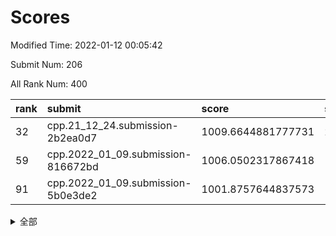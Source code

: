 # Scores

Modified Time: 2022-01-12 00:05:42

Submit Num: 206

All Rank Num: 400

| rank |               submit               |       score        |       sigma        | pk_num |
| :--- | :--------------------------------- | :----------------- | :----------------- | :----- |
| 32   | cpp.21_12_24.submission-2b2ea0d7   | 1009.6644881777731 | 2.7324013801139158 | 6      |
| 59   | cpp.2022_01_09.submission-816672bd | 1006.0502317867418 | 1.9379429850321368 | 9      |
| 91   | cpp.2022_01_09.submission-5b0e3de2 | 1001.8757644837573 | 1.984398252132629  | 8      |


<details>
<summary>全部</summary>

| rank |                 submit                 |       score        |       sigma        | pk_num |
| :--- | :------------------------------------- | :----------------- | :----------------- | :----- |
| 1    | gobigger.level_3.submission_level_3_36 | 1017.7349664044608 | 3.520179754512343  | 6      |
| 2    | gobigger.level_3.submission_level_3_28 | 1014.6640957383992 | 2.700114993501314  | 9      |
| 3    | gobigger.level_3.submission_level_3_2  | 1013.4440432898909 | 2.6581147831994865 | 5      |
| 4    | gobigger.level_3.submission_level_3_25 | 1013.2606244735633 | 2.5122295732489115 | 8      |
| 5    | gobigger.level_3.submission_level_3_20 | 1013.1556433110013 | 2.5949814831138514 | 6      |
| 6    | gobigger.level_3.submission_level_3_22 | 1012.9407966386742 | 1.957183864139698  | 11     |
| 7    | gobigger.level_3.submission_level_3_0  | 1012.9276060796851 | 2.376648782349896  | 6      |
| 8    | gobigger.level_3.submission_level_3_1  | 1012.8320182846443 | 2.290287760287367  | 9      |
| 9    | gobigger.level_3.submission_level_3_47 | 1012.7135030689145 | 2.267788738876903  | 7      |
| 10   | gobigger.level_3.submission_level_3_44 | 1012.6932713019628 | 2.7520748879245733 | 8      |
| 11   | gobigger.level_3.submission_level_3_29 | 1012.5214558084867 | 2.456781089050824  | 8      |
| 12   | gobigger.level_3.submission_level_3_14 | 1012.3452171038307 | 2.3869824984858385 | 10     |
| 13   | gobigger.level_3.submission_level_3_38 | 1012.3316666120562 | 2.566983150646631  | 5      |
| 14   | gobigger.level_3.submission_level_3_21 | 1012.3004572830042 | 2.396831838964075  | 8      |
| 15   | gobigger.level_3.submission_level_3_45 | 1012.2053845819569 | 2.781085695944416  | 7      |
| 16   | gobigger.level_1.submission_level_1_35 | 1012.1879230599524 | 2.834797730957164  | 6      |
| 17   | gobigger.level_3.submission_level_3_35 | 1012.0446933826289 | 2.145783960647464  | 9      |
| 18   | gobigger.level_3.submission_level_3_37 | 1011.6953923877612 | 2.282487574174901  | 8      |
| 19   | gobigger.level_3.submission_level_3_4  | 1011.5421476184952 | 2.242443590025624  | 7      |
| 20   | gobigger.level_3.submission_level_3_42 | 1011.4662227918981 | 2.1965808046033275 | 7      |
| 21   | gobigger.level_3.submission_level_3_15 | 1011.3509638224851 | 2.3615506110983904 | 7      |
| 22   | gobigger.level_3.submission_level_3_17 | 1010.965239693633  | 2.122861536942605  | 9      |
| 23   | gobigger.level_3.submission_level_3_27 | 1010.9570216620289 | 2.1010291866587343 | 9      |
| 24   | gobigger.level_3.submission_level_3_34 | 1010.9408042368193 | 2.6315168125522423 | 8      |
| 25   | gobigger.level_3.submission_level_3_7  | 1010.8292692990337 | 2.288250774345565  | 8      |
| 26   | gobigger.level_3.submission_level_3_5  | 1010.7889616555304 | 2.2928476706831677 | 7      |
| 27   | gobigger.level_3.submission_level_3_24 | 1010.772755505185  | 2.818192153008097  | 8      |
| 28   | gobigger.level_3.submission_level_3_11 | 1010.7381655800442 | 2.3560086066396155 | 8      |
| 29   | gobigger.level_3.submission_level_3_19 | 1010.3935128750044 | 2.2291085861413755 | 9      |
| 30   | gobigger.level_3.submission_level_3_18 | 1009.920174007337  | 2.3574710136163284 | 7      |
| 31   | gobigger.level_3.submission_level_3_6  | 1009.7133325030829 | 1.9660840870274277 | 9      |
| 32   | cpp.21_12_24.submission-2b2ea0d7       | 1009.6644881777731 | 2.7324013801139158 | 6      |
| 33   | gobigger.level_3.submission_level_3_40 | 1009.6435638760909 | 1.7997071994092841 | 10     |
| 34   | gobigger.level_3.submission_level_3_3  | 1009.5643367898015 | 2.56868802785696   | 8      |
| 35   | gobigger.level_3.submission_level_3_26 | 1009.4501712398006 | 2.223028362503551  | 9      |
| 36   | gobigger.level_3.submission_level_3_46 | 1009.4097050769731 | 2.2387079115299864 | 6      |
| 37   | gobigger.level_3.submission_level_3_12 | 1009.3689730252933 | 2.3087208485530057 | 7      |
| 38   | gobigger.level_3.submission_level_3_13 | 1009.3516438972991 | 2.24596717364552   | 8      |
| 39   | gobigger.level_3.submission_level_3_10 | 1009.2224405077186 | 2.24890594387338   | 6      |
| 40   | gobigger.level_3.submission_level_3_32 | 1008.986733972905  | 2.088939644788944  | 7      |
| 41   | gobigger.jsonzb.submission_level_4_0   | 1008.5997341036347 | 1.8918904657462625 | 8      |
| 42   | gobigger.level_3.submission_level_3_33 | 1008.3771993139212 | 2.0181596449119317 | 7      |
| 43   | gobigger.level_3.submission_level_3_16 | 1008.067416835388  | 2.11819962295886   | 9      |
| 44   | gobigger.level_3.submission_level_3_8  | 1008.027590439612  | 2.5335058801464436 | 6      |
| 45   | gobigger.level_3.submission_level_3_23 | 1007.9908912331479 | 2.258003720102439  | 9      |
| 46   | gobigger.level_3.submission_level_3_31 | 1007.8240067202858 | 2.3472729755636825 | 9      |
| 47   | gobigger.level_3.submission_level_3_43 | 1007.7779971011558 | 2.1202879829713894 | 7      |
| 48   | gobigger.level_1.submission_level_1_27 | 1007.7142439153806 | 2.2179031669067504 | 6      |
| 49   | gobigger.level_1.submission_level_1_21 | 1007.6019564595922 | 2.0916302411111705 | 10     |
| 50   | gobigger.level_3.submission_level_3_49 | 1007.3311018365358 | 1.8883644077042732 | 9      |
| 51   | gobigger.level_3.submission_level_3_30 | 1007.2937265047773 | 2.234989018269224  | 8      |
| 52   | gobigger.level_1.submission_level_1_41 | 1006.821227970053  | 2.3649416129871788 | 5      |
| 53   | gobigger.level_3.submission_level_3_48 | 1006.672408625631  | 2.4120439295560034 | 7      |
| 54   | gobigger.level_3.submission_level_3_39 | 1006.4818800871169 | 2.3502451864946856 | 8      |
| 55   | gobigger.level_1.submission_level_1_18 | 1006.4697907030545 | 2.1978148242080833 | 7      |
| 56   | gobigger.level_3.submission_level_3_41 | 1006.2906763657369 | 2.4422983873947195 | 6      |
| 57   | gobigger.level_1.submission_level_1_44 | 1006.1291735827    | 2.26485967779471   | 7      |
| 58   | gobigger.level_3.submission_level_3_9  | 1006.0781950404386 | 2.6292728464272437 | 6      |
| 59   | cpp.2022_01_09.submission-816672bd     | 1006.0502317867418 | 1.9379429850321368 | 9      |
| 60   | gobigger.level_1.submission_level_1_8  | 1005.8796490713992 | 2.078182235899445  | 7      |
| 61   | gobigger.level_1.submission_level_1_30 | 1005.6511834579832 | 2.080763632589302  | 8      |
| 62   | gobigger.level_1.submission_level_1_3  | 1005.6296749791702 | 2.3218214934304635 | 7      |
| 63   | gobigger.level_1.submission_level_1_25 | 1005.4538504545775 | 2.309296827204949  | 6      |
| 64   | gobigger.level_1.submission_level_1_1  | 1005.3911795524182 | 3.21823140620295   | 5      |
| 65   | gobigger.level_1.submission_level_1_13 | 1005.2823866703287 | 1.823614976084114  | 8      |
| 66   | gobigger.level_1.submission_level_1_29 | 1004.7704506369746 | 2.0513406621107872 | 9      |
| 67   | gobigger.level_1.submission_level_1_47 | 1004.7500902771399 | 2.5144041346710124 | 7      |
| 68   | gobigger.level_1.submission_level_1_36 | 1004.6221839573958 | 1.9937770267188362 | 9      |
| 69   | gobigger.level_1.submission_level_1_2  | 1004.32969549278   | 2.1506715891024117 | 7      |
| 70   | gobigger.level_1.submission_level_1_9  | 1004.3265078933421 | 1.9318024832764618 | 8      |
| 71   | gobigger.level_1.submission_level_1_5  | 1004.2941663121092 | 1.9550580303551015 | 10     |
| 72   | gobigger.level_1.submission_level_1_14 | 1004.0340884180974 | 2.6899613915711402 | 5      |
| 73   | gobigger.level_1.submission_level_1_6  | 1003.997271162456  | 2.1888675038864376 | 7      |
| 74   | gobigger.level_1.submission_level_1_33 | 1003.9455266708753 | 2.0150070384473597 | 8      |
| 75   | gobigger.level_1.submission_level_1_31 | 1003.800929821207  | 1.8652356861170416 | 9      |
| 76   | gobigger.level_1.submission_level_1_4  | 1003.6674577630862 | 2.00024543834267   | 8      |
| 77   | gobigger.level_1.submission_level_1_17 | 1003.5418714357822 | 2.2551935462990236 | 7      |
| 78   | gobigger.level_1.submission_level_1_24 | 1003.1305547740363 | 2.0387978461671366 | 9      |
| 79   | gobigger.level_1.submission_level_1_34 | 1002.802221311146  | 2.106466687554167  | 6      |
| 80   | gobigger.level_1.submission_level_1_43 | 1002.7759417716235 | 1.7963739333833417 | 10     |
| 81   | gobigger.level_1.submission_level_1_15 | 1002.568328053067  | 1.9147960411737168 | 9      |
| 82   | gobigger.level_1.submission_level_1_16 | 1002.5437130508625 | 2.2425025604923308 | 6      |
| 83   | gobigger.level_1.submission_level_1_22 | 1002.4497249371196 | 2.3197165885922715 | 6      |
| 84   | gobigger.level_1.submission_level_1_37 | 1002.4240115269672 | 2.11009051362698   | 9      |
| 85   | gobigger.level_1.submission_level_1_39 | 1002.3755365248736 | 1.7853388616748738 | 10     |
| 86   | gobigger.level_1.submission_level_1_46 | 1002.2561481355277 | 2.186491054297115  | 6      |
| 87   | gobigger.level_1.submission_level_1_45 | 1002.1643524523996 | 1.9147653039862265 | 9      |
| 88   | gobigger.level_1.submission_level_1_42 | 1002.1171763218213 | 1.8317091967115258 | 8      |
| 89   | gobigger.level_1.submission_level_1_12 | 1002.108307147575  | 1.9905953288286866 | 9      |
| 90   | gobigger.level_1.submission_level_1_49 | 1002.0754947432841 | 2.0093028918836575 | 9      |
| 91   | cpp.2022_01_09.submission-5b0e3de2     | 1001.8757644837573 | 1.984398252132629  | 8      |
| 92   | gobigger.level_1.submission_level_1_7  | 1001.793022869537  | 1.8802247824830776 | 10     |
| 93   | gobigger.level_1.submission_level_1_32 | 1001.7130500850194 | 2.186933867314081  | 6      |
| 94   | gobigger.level_1.submission_level_1_38 | 1001.5914911906054 | 2.11758917661913   | 7      |
| 95   | gobigger.level_1.submission_level_1_23 | 1001.2795334314198 | 1.7245902188966027 | 12     |
| 96   | gobigger.level_1.submission_level_1_28 | 1001.2360854169418 | 1.9428116142793577 | 9      |
| 97   | gobigger.level_1.submission_level_1_19 | 1001.20686096063   | 2.103528082344035  | 6      |
| 98   | gobigger.level_1.submission_level_1_48 | 1000.9330160053732 | 1.8844358736302516 | 7      |
| 99   | gobigger.level_1.submission_level_1_0  | 1000.9122488831729 | 1.8655188580900377 | 9      |
| 100  | gobigger.level_1.submission_level_1_11 | 1000.5946745981629 | 1.7782105690836045 | 10     |
| 101  | gobigger.level_1.submission_level_1_26 | 1000.395363910588  | 2.4680556236510274 | 6      |
| 102  | gobigger.level_1.submission_level_1_20 | 1000.1808273836406 | 2.083274560815887  | 6      |
| 103  | gobigger.level_1.submission_level_1_10 | 999.8274431422449  | 2.251187246414242  | 7      |
| 104  | gobigger.random.submission_random_9    | 999.2856539932625  | 2.0628670214783993 | 7      |
| 105  | gobigger.random.submission_random_46   | 998.9552876272867  | 1.9591008258405904 | 6      |
| 106  | gobigger.level_2.submission_level_2_27 | 998.9070077193721  | 2.17151159719423   | 5      |
| 107  | gobigger.level_1.submission_level_1_40 | 998.7345047945063  | 2.2468232384079947 | 8      |
| 108  | gobigger.random.submission_random_49   | 998.5088932110624  | 1.6733742606206528 | 10     |
| 109  | gobigger.random.submission_random_31   | 998.447039966024   | 2.153077187178822  | 7      |
| 110  | gobigger.random.submission_random_2    | 998.1902224009273  | 1.8793090976622473 | 10     |
| 111  | gobigger.random.submission_random_0    | 998.167993095358   | 1.8275118523432394 | 8      |
| 112  | gobigger.random.submission_random_17   | 998.1262710036514  | 1.8035253482286728 | 9      |
| 113  | gobigger.random.submission_random_24   | 997.871424543711   | 1.798325992131425  | 10     |
| 114  | gobigger.random.submission_random_26   | 997.848878409313   | 1.8974362964330995 | 8      |
| 115  | gobigger.random.submission_random_15   | 997.8374275819189  | 2.111219496710806  | 7      |
| 116  | gobigger.random.submission_random_19   | 997.8050549860836  | 2.3827304209536018 | 5      |
| 117  | gobigger.level_2.submission_level_2_31 | 997.7991994469816  | 2.0126213601794705 | 8      |
| 118  | gobigger.level_2.submission_level_2_21 | 997.6251047103477  | 2.1073240204102395 | 7      |
| 119  | gobigger.random.submission_random_8    | 997.5741458351154  | 1.8589520722790107 | 10     |
| 120  | gobigger.random.submission_random_29   | 997.563018119471   | 1.7589905062784361 | 9      |
| 121  | gobigger.random.submission_random_35   | 997.444453624568   | 2.0392442998472364 | 9      |
| 122  | gobigger.random.submission_random_30   | 997.3950356832831  | 2.2509483783180313 | 6      |
| 123  | gobigger.random.submission_random_39   | 997.3326070916048  | 2.3526130811146078 | 5      |
| 124  | gobigger.random.submission_random_14   | 997.1699148317316  | 2.195826748859277  | 7      |
| 125  | gobigger.random.submission_random_13   | 997.1612754972305  | 1.9722081336907056 | 8      |
| 126  | gobigger.random.submission_random_18   | 997.1397427752984  | 1.8677020711446133 | 7      |
| 127  | gobigger.random.submission_random_22   | 997.0184558085282  | 2.070357759593365  | 6      |
| 128  | gobigger.random.submission_random_21   | 997.0116114469558  | 2.5992801599637825 | 6      |
| 129  | gobigger.level_2.submission_level_2_19 | 996.9823559487862  | 2.428239935360058  | 5      |
| 130  | gobigger.level_2.submission_level_2_33 | 996.9766272475282  | 1.945716459018565  | 9      |
| 131  | gobigger.random.submission_random_44   | 996.9262324838527  | 1.8761217812428566 | 9      |
| 132  | gobigger.random.submission_random_5    | 996.855770279043   | 1.9617706546632823 | 8      |
| 133  | gobigger.level_2.submission_level_2_49 | 996.7491582101917  | 2.1104688766160655 | 9      |
| 134  | gobigger.level_2.submission_level_2_32 | 996.5761440408496  | 2.1606180412355447 | 8      |
| 135  | gobigger.random.submission_random_1    | 996.5011867300163  | 2.33116061068385   | 7      |
| 136  | gobigger.random.submission_random_7    | 996.4220508235613  | 1.9855273670670104 | 9      |
| 137  | gobigger.random.submission_random_40   | 996.1853486332088  | 1.7627617145333472 | 8      |
| 138  | gobigger.random.submission_random_10   | 996.0727691936708  | 2.274542996925885  | 7      |
| 139  | gobigger.random.submission_random_25   | 995.9355682294965  | 1.8618920993203392 | 9      |
| 140  | gobigger.random.submission_random_38   | 995.9233166492605  | 2.049593592768261  | 8      |
| 141  | gobigger.random.submission_random_32   | 995.8964346396097  | 2.3736339032134177 | 7      |
| 142  | gobigger.random.submission_random_4    | 995.7428882136294  | 2.078982478410153  | 6      |
| 143  | gobigger.random.submission_random_43   | 995.6377917949425  | 2.0087887363562795 | 7      |
| 144  | gobigger.random.submission_random_41   | 995.4246640713154  | 1.8826679331745988 | 9      |
| 145  | gobigger.random.submission_random_42   | 995.3108151093985  | 2.220136237362843  | 7      |
| 146  | gobigger.random.submission_random_36   | 995.285590082506   | 2.5680305349729124 | 6      |
| 147  | gobigger.level_2.submission_level_2_35 | 995.255745442531   | 1.9101713953120063 | 8      |
| 148  | gobigger.level_2.submission_level_2_12 | 995.250753213418   | 2.136010039440146  | 6      |
| 149  | gobigger.level_2.submission_level_2_25 | 995.2490189122589  | 2.14199124768889   | 9      |
| 150  | gobigger.random.submission_random_11   | 994.949135278634   | 2.2608447657936255 | 7      |
| 151  | gobigger.random.submission_random_34   | 994.862585771472   | 1.9561580801308238 | 10     |
| 152  | gobigger.random.submission_random_6    | 994.7046219529873  | 2.150720647533972  | 8      |
| 153  | gobigger.random.submission_random_45   | 994.6924047768731  | 2.0744579867563866 | 7      |
| 154  | gobigger.random.submission_random_20   | 994.617490939281   | 2.1586282002231343 | 8      |
| 155  | gobigger.random.submission_random_48   | 994.5459652448345  | 1.936652761951981  | 8      |
| 156  | gobigger.level_2.submission_level_2_11 | 994.5164428648702  | 2.276284554585166  | 8      |
| 157  | gobigger.level_2.submission_level_2_24 | 994.473560551926   | 2.3917406565784565 | 7      |
| 158  | gobigger.random.submission_random_28   | 994.4034474176837  | 1.91147676449773   | 9      |
| 159  | gobigger.random.submission_random_27   | 994.3900750209665  | 1.7773271118056946 | 11     |
| 160  | gobigger.level_2.submission_level_2_40 | 994.3085254258145  | 2.1135310768944744 | 8      |
| 161  | gobigger.random.submission_random_47   | 993.9614808450707  | 2.0348466869398285 | 9      |
| 162  | gobigger.random.submission_random_16   | 993.8833994314938  | 2.1235903468137964 | 7      |
| 163  | gobigger.level_2.submission_level_2_38 | 993.8738064190992  | 2.3289222279920203 | 7      |
| 164  | gobigger.level_2.submission_level_2_42 | 993.6895696125824  | 2.1815399176779646 | 9      |
| 165  | gobigger.random.submission_random_12   | 993.6384884929032  | 2.0027693187313558 | 11     |
| 166  | gobigger.random.submission_random_23   | 993.5869788309384  | 1.885666959932648  | 8      |
| 167  | gobigger.level_2.submission_level_2_43 | 993.5769322073601  | 1.9338114486363223 | 8      |
| 168  | gobigger.random.submission_random_33   | 993.4922947821982  | 2.0577395106409715 | 8      |
| 169  | gobigger.level_2.submission_level_2_37 | 993.3407764795858  | 1.9838433017362525 | 10     |
| 170  | gobigger.level_2.submission_level_2_26 | 993.2637766018639  | 1.8350881989122374 | 12     |
| 171  | gobigger.level_2.submission_level_2_34 | 993.1636313741556  | 2.40912687297074   | 7      |
| 172  | gobigger.level_2.submission_level_2_16 | 993.1327554470163  | 2.083098141486591  | 9      |
| 173  | gobigger.level_2.submission_level_2_14 | 993.115579622455   | 2.151334125444915  | 6      |
| 174  | gobigger.level_2.submission_level_2_29 | 992.946562166117   | 2.4940613762979638 | 5      |
| 175  | gobigger.level_2.submission_level_2_10 | 992.9060772484543  | 1.89002325979936   | 9      |
| 176  | gobigger.level_2.submission_level_2_17 | 992.8307170958744  | 2.2058417391019054 | 7      |
| 177  | gobigger.level_2.submission_level_2_23 | 992.7671097998247  | 2.368824125367509  | 6      |
| 178  | gobigger.random.submission_random_3    | 992.7362351397738  | 1.885396168061056  | 9      |
| 179  | gobigger.level_2.submission_level_2_36 | 992.6965582973988  | 1.914611050215963  | 8      |
| 180  | gobigger.level_2.submission_level_2_30 | 992.6654026113022  | 1.9216295660858929 | 9      |
| 181  | gobigger.level_2.submission_level_2_5  | 992.4363264209363  | 2.090321445744459  | 11     |
| 182  | gobigger.level_2.submission_level_2_15 | 992.4264089429588  | 2.4140386984127384 | 7      |
| 183  | gobigger.level_2.submission_level_2_47 | 992.3544953559051  | 2.0522664515624847 | 8      |
| 184  | gobigger.level_2.submission_level_2_48 | 992.3347273299597  | 2.1747903929393564 | 8      |
| 185  | gobigger.level_2.submission_level_2_0  | 992.2070415709364  | 1.7464341677690083 | 11     |
| 186  | gobigger.level_2.submission_level_2_3  | 992.1188353285584  | 1.9125568010082385 | 10     |
| 187  | gobigger.level_2.submission_level_2_20 | 991.8548005404516  | 2.0571768568296656 | 8      |
| 188  | gobigger.level_2.submission_level_2_46 | 991.8477338583222  | 2.084627189116531  | 9      |
| 189  | gobigger.level_2.submission_level_2_6  | 991.3705460252418  | 2.344575132771957  | 6      |
| 190  | gobigger.level_2.submission_level_2_18 | 991.3287150800961  | 2.5207241090187473 | 7      |
| 191  | gobigger.random.submission_random_37   | 991.2032851984386  | 2.2147302158672266 | 7      |
| 192  | gobigger.level_2.submission_level_2_2  | 991.1996774269962  | 2.1599828704624744 | 11     |
| 193  | gobigger.level_2.submission_level_2_7  | 991.1895733400048  | 2.3725211282587946 | 8      |
| 194  | gobigger.level_2.submission_level_2_1  | 990.7921050896633  | 2.9547403645155152 | 7      |
| 195  | gobigger.level_2.submission_level_2_44 | 990.6618845712029  | 2.33122538334021   | 6      |
| 196  | gobigger.level_2.submission_level_2_28 | 989.6367160866064  | 2.5620491240038166 | 8      |
| 197  | gobigger.none.submission_none_1        | 989.578641186815   | 2.258948389909825  | 9      |
| 198  | gobigger.level_2.submission_level_2_39 | 989.4798808306416  | 3.194739067310268  | 6      |
| 199  | gobigger.level_2.submission_level_2_22 | 988.9807239930162  | 2.5075912951734125 | 7      |
| 200  | gobigger.level_2.submission_level_2_41 | 988.8233040605134  | 2.38935833739738   | 8      |
| 201  | gobigger.level_2.submission_level_2_4  | 987.6560551777999  | 2.6124490534932994 | 6      |
| 202  | gobigger.level_2.submission_level_2_8  | 987.242426151073   | 2.5746855654771674 | 8      |
| 203  | gobigger.level_2.submission_level_2_9  | 986.5767329495216  | 3.0238275135768125 | 5      |
| 204  | gobigger.level_2.submission_level_2_45 | 986.5150830688376  | 2.7728759787393487 | 6      |
| 205  | gobigger.level_2.submission_level_2_13 | 985.9442873890537  | 2.6789795612499945 | 6      |
| 206  | gobigger.none.submission_none_0        | 980.0301642461483  | 2.727275283348889  | 10     |

</details>